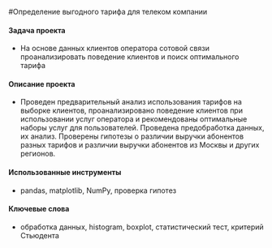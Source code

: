 #Определение выгодного тарифа для телеком компании

#### Задача проекта

- На основе данных клиентов оператора сотовой связи проанализировать поведение клиентов и поиск оптимального тарифа

#### Описание проекта

- Проведен предварительный анализ использования тарифов на выборке клиентов, проанализировано поведение клиентов при использовании услуг оператора и рекомендованы оптимальные наборы услуг для пользователей. Проведена предобработка данных, их анализ. Проверены гипотезы о различии выручки абонентов разных тарифов и различии выручки абонентов из Москвы и других регионов.

#### Использованные инструменты

- pandas, matplotlib, NumPy, проверка гипотез
#### Ключевые слова

- обработка данных, histogram, boxplot, статистический тест, критерий Стьюдента